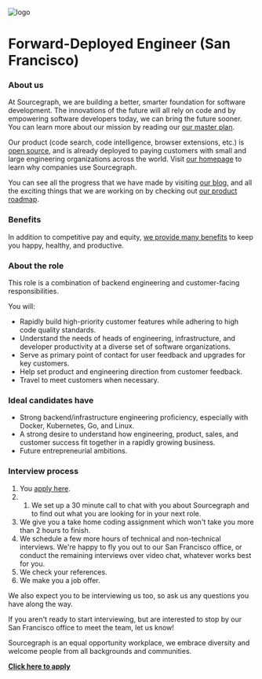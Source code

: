 ![logo](https://sourcegraph.com/.assets/img/sourcegraph-light-head-logo.svg)

# Forward-Deployed Engineer (San Francisco)

### About us

At Sourcegraph, we are building a better, smarter foundation for software development. The innovations of the future will all rely on code and by empowering software developers today, we can bring the future sooner. You can learn more about our mission by reading our [our master plan](https://sourcegraph.com/plan).

Our product (code search, code intelligence, browser extensions, etc.) is [open
source](https://about.sourcegraph.com/blog/sourcegraph-is-now-open-source), and is already deployed
to paying customers with small and large engineering organizations across the world. Visit [our
homepage](https://sourcegraph.com/start) to learn why companies use Sourcegraph.

You can see all the progress that we have made by visiting [our blog](https://about.sourcegraph.com/blog/), and all the exciting things that we are working on by checking out [our product roadmap](https://docs.sourcegraph.com/dev/roadmap).

### Benefits

In addition to competitive pay and equity, [we provide many benefits](https://github.com/sourcegraph/careers#benefits) to keep you happy, healthy, and productive.

### About the role

This role is a combination of backend engineering and customer-facing responsibilities.

You will:

- Rapidly build high-priority customer features while adhering to high code quality standards.
- Understand the needs of heads of engineering, infrastructure, and developer productivity at a
  diverse set of software organizations.
- Serve as primary point of contact for user feedback and upgrades for key customers.
- Help set product and engineering direction from customer feedback.
- Travel to meet customers when necessary.

### Ideal candidates have

- Strong backend/infrastructure engineering proficiency, especially with Docker, Kubernetes, Go, and
  Linux.
- A strong desire to understand how engineering, product, sales, and customer success fit together
  in a rapidly growing business.
- Future entrepreneurial ambitions.

### Interview process

1.  You [apply here](https://hire.withgoogle.com/public/jobs/sourcegraphcom/view/P_AAAAAADAAC5KSeSjyaujcb).
1.  1. We set up a 30 minute call to chat with you about Sourcegraph and to find out what you are looking for in your next role.
1.  We give you a take home coding assignment which won't take you more than 2 hours to finish.
1.  We schedule a few more hours of technical and non-technical interviews. We're happy to fly you out to our San Francisco office, or conduct the remaining interviews over video chat, whatever works best for you.
1.  We check your references.
1.  We make you a job offer.

We also expect you to be interviewing us too, so ask us any questions you have along the way.

If you aren't ready to start interviewing, but are interested to stop by our San Francisco office to
meet the team, let us know!


Sourcegraph is an equal opportunity workplace, we embrace diversity and welcome people from all backgrounds and communities.


**[Click here to apply](https://hire.withgoogle.com/public/jobs/sourcegraphcom/view/P_AAAAAADAAC5KSeSjyaujcb)**
